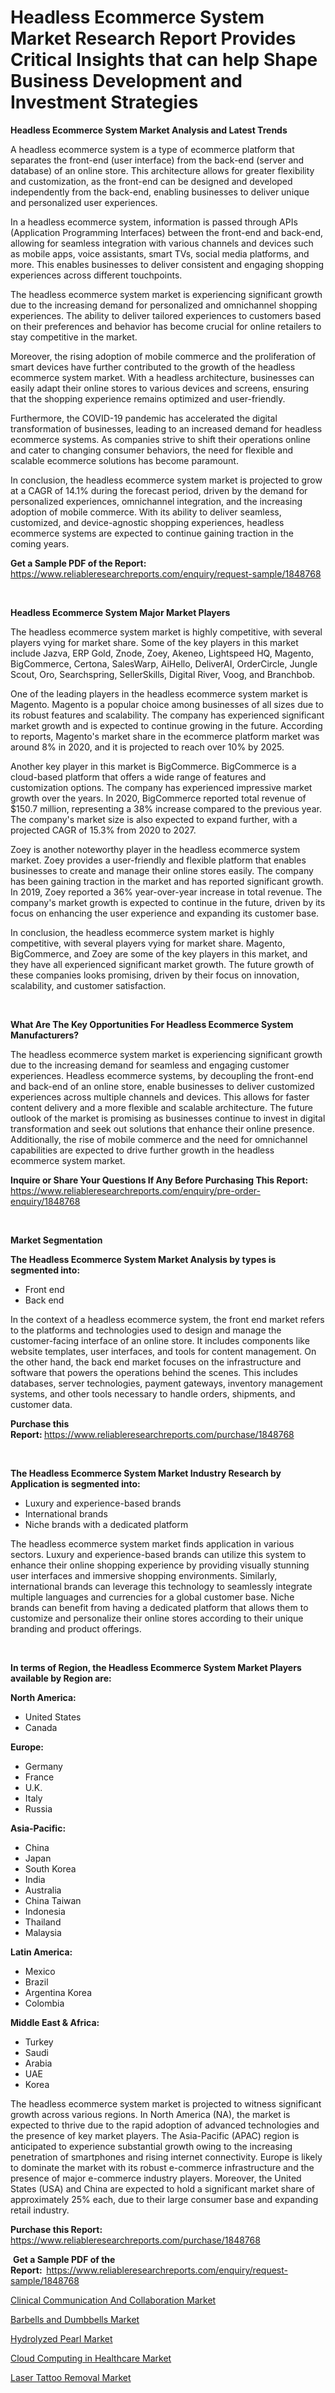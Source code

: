 <p><h1>Headless Ecommerce System Market Research Report Provides Critical Insights that can help Shape Business Development and Investment Strategies</h1></p><p><strong>Headless Ecommerce System Market Analysis and Latest Trends</strong></p>
<p><p>A headless ecommerce system is a type of ecommerce platform that separates the front-end (user interface) from the back-end (server and database) of an online store. This architecture allows for greater flexibility and customization, as the front-end can be designed and developed independently from the back-end, enabling businesses to deliver unique and personalized user experiences.</p><p>In a headless ecommerce system, information is passed through APIs (Application Programming Interfaces) between the front-end and back-end, allowing for seamless integration with various channels and devices such as mobile apps, voice assistants, smart TVs, social media platforms, and more. This enables businesses to deliver consistent and engaging shopping experiences across different touchpoints.</p><p>The headless ecommerce system market is experiencing significant growth due to the increasing demand for personalized and omnichannel shopping experiences. The ability to deliver tailored experiences to customers based on their preferences and behavior has become crucial for online retailers to stay competitive in the market.</p><p>Moreover, the rising adoption of mobile commerce and the proliferation of smart devices have further contributed to the growth of the headless ecommerce system market. With a headless architecture, businesses can easily adapt their online stores to various devices and screens, ensuring that the shopping experience remains optimized and user-friendly.</p><p>Furthermore, the COVID-19 pandemic has accelerated the digital transformation of businesses, leading to an increased demand for headless ecommerce systems. As companies strive to shift their operations online and cater to changing consumer behaviors, the need for flexible and scalable ecommerce solutions has become paramount.</p><p>In conclusion, the headless ecommerce system market is projected to grow at a CAGR of 14.1% during the forecast period, driven by the demand for personalized experiences, omnichannel integration, and the increasing adoption of mobile commerce. With its ability to deliver seamless, customized, and device-agnostic shopping experiences, headless ecommerce systems are expected to continue gaining traction in the coming years.</p></p>
<p><strong>Get a Sample PDF of the Report:&nbsp;</strong> <a href="https://www.reliableresearchreports.com/enquiry/request-sample/1848768">https://www.reliableresearchreports.com/enquiry/request-sample/1848768</a></p>
<p>&nbsp;</p>
<p><strong>Headless Ecommerce System Major Market Players</strong></p>
<p><p>The headless ecommerce system market is highly competitive, with several players vying for market share. Some of the key players in this market include Jazva, ERP Gold, Znode, Zoey, Akeneo, Lightspeed HQ, Magento, BigCommerce, Certona, SalesWarp, AiHello, DeliverAI, OrderCircle, Jungle Scout, Oro, Searchspring, SellerSkills, Digital River, Voog, and Branchbob.</p><p>One of the leading players in the headless ecommerce system market is Magento. Magento is a popular choice among businesses of all sizes due to its robust features and scalability. The company has experienced significant market growth and is expected to continue growing in the future. According to reports, Magento's market share in the ecommerce platform market was around 8% in 2020, and it is projected to reach over 10% by 2025.</p><p>Another key player in this market is BigCommerce. BigCommerce is a cloud-based platform that offers a wide range of features and customization options. The company has experienced impressive market growth over the years. In 2020, BigCommerce reported total revenue of $150.7 million, representing a 38% increase compared to the previous year. The company's market size is also expected to expand further, with a projected CAGR of 15.3% from 2020 to 2027.</p><p>Zoey is another noteworthy player in the headless ecommerce system market. Zoey provides a user-friendly and flexible platform that enables businesses to create and manage their online stores easily. The company has been gaining traction in the market and has reported significant growth. In 2019, Zoey reported a 36% year-over-year increase in total revenue. The company's market growth is expected to continue in the future, driven by its focus on enhancing the user experience and expanding its customer base.</p><p>In conclusion, the headless ecommerce system market is highly competitive, with several players vying for market share. Magento, BigCommerce, and Zoey are some of the key players in this market, and they have all experienced significant market growth. The future growth of these companies looks promising, driven by their focus on innovation, scalability, and customer satisfaction.</p></p>
<p>&nbsp;</p>
<p><strong>What Are The Key Opportunities For Headless Ecommerce System Manufacturers?</strong></p>
<p><p>The headless ecommerce system market is experiencing significant growth due to the increasing demand for seamless and engaging customer experiences. Headless ecommerce systems, by decoupling the front-end and back-end of an online store, enable businesses to deliver customized experiences across multiple channels and devices. This allows for faster content delivery and a more flexible and scalable architecture. The future outlook of the market is promising as businesses continue to invest in digital transformation and seek out solutions that enhance their online presence. Additionally, the rise of mobile commerce and the need for omnichannel capabilities are expected to drive further growth in the headless ecommerce system market.</p></p>
<p><strong>Inquire or Share Your Questions If Any Before Purchasing This Report:</strong> <a href="https://www.reliableresearchreports.com/enquiry/pre-order-enquiry/1848768">https://www.reliableresearchreports.com/enquiry/pre-order-enquiry/1848768</a></p>
<p>&nbsp;</p>
<p><strong>Market Segmentation</strong></p>
<p><strong>The Headless Ecommerce System Market Analysis by types is segmented into:</strong></p>
<p><ul><li>Front end</li><li>Back end</li></ul></p>
<p><p>In the context of a headless ecommerce system, the front end market refers to the platforms and technologies used to design and manage the customer-facing interface of an online store. It includes components like website templates, user interfaces, and tools for content management. On the other hand, the back end market focuses on the infrastructure and software that powers the operations behind the scenes. This includes databases, server technologies, payment gateways, inventory management systems, and other tools necessary to handle orders, shipments, and customer data.</p></p>
<p><strong>Purchase this Report:&nbsp;</strong><a href="https://www.reliableresearchreports.com/purchase/1848768">https://www.reliableresearchreports.com/purchase/1848768</a></p>
<p>&nbsp;</p>
<p><strong>The Headless Ecommerce System Market Industry Research by Application is segmented into:</strong></p>
<p><ul><li>Luxury and experience-based brands</li><li>International brands</li><li>Niche brands with a dedicated platform</li></ul></p>
<p><p>The headless ecommerce system market finds application in various sectors. Luxury and experience-based brands can utilize this system to enhance their online shopping experience by providing visually stunning user interfaces and immersive shopping environments. Similarly, international brands can leverage this technology to seamlessly integrate multiple languages and currencies for a global customer base. Niche brands can benefit from having a dedicated platform that allows them to customize and personalize their online stores according to their unique branding and product offerings.</p></p>
<p>&nbsp;</p>
<p><strong>In terms of Region, the Headless Ecommerce System Market Players available by Region are:</strong></p>
<p>
    <p> <strong> North America: </strong>
        <ul>
            <li>United States</li>
            <li>Canada</li>
        </ul>
        </p> 
    <p> <strong> Europe: </strong>
        <ul>
            <li>Germany</li>
            <li>France</li>
            <li>U.K.</li>
            <li>Italy</li>
            <li>Russia</li>
        </ul>
        </p> 
    <p> <strong> Asia-Pacific: </strong>
        <ul>
            <li>China</li>
            <li>Japan</li>
            <li>South Korea</li>
            <li>India</li>
            <li>Australia</li>
            <li>China Taiwan</li>
            <li>Indonesia</li>
            <li>Thailand</li>
            <li>Malaysia</li>
        </ul>
        </p> 
    <p> <strong> Latin America: </strong>
        <ul>
            <li>Mexico</li>
            <li>Brazil</li>
            <li>Argentina Korea</li>
            <li>Colombia</li>
        </ul>
        </p> 
    <p> <strong> Middle East & Africa: </strong>
        <ul>
            <li>Turkey</li>
            <li>Saudi</li>
            <li>Arabia</li>
            <li>UAE</li>
            <li>Korea</li>
        </ul>
    </p>
    </p>
<p><p>The headless ecommerce system market is projected to witness significant growth across various regions. In North America (NA), the market is expected to thrive due to the rapid adoption of advanced technologies and the presence of key market players. The Asia-Pacific (APAC) region is anticipated to experience substantial growth owing to the increasing penetration of smartphones and rising internet connectivity. Europe is likely to dominate the market with its robust e-commerce infrastructure and the presence of major e-commerce industry players. Moreover, the United States (USA) and China are expected to hold a significant market share of approximately 25% each, due to their large consumer base and expanding retail industry.</p></p>
<p><strong>Purchase this Report: </strong><a href="https://www.reliableresearchreports.com/purchase/1848768">https://www.reliableresearchreports.com/purchase/1848768</a></p>
<p>&nbsp;<strong>Get a Sample PDF of the Report:&nbsp;&nbsp;</strong><a href="https://www.reliableresearchreports.com/enquiry/request-sample/1848768">https://www.reliableresearchreports.com/enquiry/request-sample/1848768</a></p>
<p><strong></strong></p>
<p><p><a href="https://github.com/FassouRP/Market-Research-Report-List-2/blob/main/clinical-communication-and-collaboration-market.md">Clinical Communication And Collaboration Market</a></p><p><a href="https://medium.com/@johnsonlowe1974/barbells-and-dumbbells-market-insight-market-trends-growth-forecasted-from-2024-to-2031-f022b8458bfd">Barbells and Dumbbells Market</a></p><p><a href="https://medium.com/@johnsonlowe1974/hydrolyzed-pearl-market-furnishes-information-on-market-share-market-trends-and-market-growth-177fbf777517">Hydrolyzed Pearl Market</a></p><p><a href="https://github.com/ashepherd82/Market-Research-Report-List-2/blob/main/cloud-computing-in-healthcare-market.md">Cloud Computing in Healthcare Market</a></p><p><a href="https://medium.com/@johnsonlowe1974/laser-tattoo-removal-market-insights-into-market-cagr-market-trends-and-growth-strategies-437473d14634">Laser Tattoo Removal Market</a></p></p>